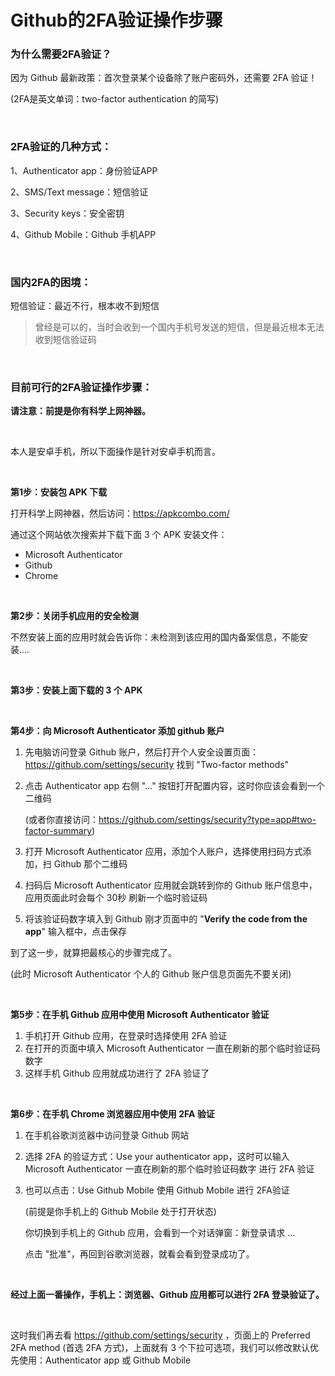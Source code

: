 # Github的2FA验证操作步骤



### 为什么需要2FA验证？

因为 Github 最新政策：首次登录某个设备除了账户密码外，还需要 2FA 验证！

(2FA是英文单词：two-factor authentication 的简写)



<br>

### 2FA验证的几种方式：

1、Authenticator app：身份验证APP

2、SMS/Text message：短信验证

3、Security keys：安全密钥

4、Github Mobile：Github 手机APP



<br>

### 国内2FA的困境：

短信验证：最近不行，根本收不到短信

> 曾经是可以的，当时会收到一个国内手机号发送的短信，但是最近根本无法收到短信验证码



<br>

### 目前可行的2FA验证操作步骤：

**请注意：前提是你有科学上网神器。**



<br>

本人是安卓手机，所以下面操作是针对安卓手机而言。



<br>

**第1步：安装包 APK 下载**

打开科学上网神器，然后访问：https://apkcombo.com/

通过这个网站依次搜索并下载下面 3 个 APK 安装文件：

* Microsoft Authenticator
* Github
* Chrome



<br>

**第2步：关闭手机应用的安全检测**

不然安装上面的应用时就会告诉你：未检测到该应用的国内备案信息，不能安装....



<br>

**第3步：安装上面下载的 3 个 APK**



<br>

**第4步：向 Microsoft Authenticator 添加 github 账户**

1. 先电脑访问登录 Github 账户，然后打开个人安全设置页面：https://github.com/settings/security 找到 "Two-factor methods"

2. 点击 Authenticator app 右侧 "..." 按钮打开配置内容，这时你应该会看到一个二维码

   (或者你直接访问：https://github.com/settings/security?type=app#two-factor-summary)

3. 打开 Microsoft Authenticator 应用，添加个人账户，选择使用扫码方式添加，扫 Github 那个二维码

4. 扫码后 Microsoft Authenticator 应用就会跳转到你的 Github 账户信息中，应用页面此时会每个 30秒 刷新一个临时验证码

5. 将该验证码数字填入到 Github 刚才页面中的 "**Verify the code from the app**" 输入框中，点击保存

到了这一步，就算把最核心的步骤完成了。

(此时 Microsoft Authenticator 个人的 Github 账户信息页面先不要关闭)



<br>

**第5步：在手机 Github 应用中使用 Microsoft Authenticator 验证**

1. 手机打开 Github 应用，在登录时选择使用 2FA 验证
2. 在打开的页面中填入 Microsoft Authenticator 一直在刷新的那个临时验证码数字
3. 这样手机 Github 应用就成功进行了 2FA 验证了



<br>

**第6步：在手机 Chrome 浏览器应用中使用 2FA 验证**

1. 在手机谷歌浏览器中访问登录 Github 网站

2. 选择 2FA 的验证方式：Use your authenticator app，这时可以输入 Microsoft Authenticator 一直在刷新的那个临时验证码数字 进行 2FA 验证

3. 也可以点击：Use Github Mobile 使用 Github Mobile 进行 2FA验证

   (前提是你手机上的 Github Mobile 处于打开状态)

   你切换到手机上的 Github 应用，会看到一个对话弹窗：新登录请求 ...

   点击 "批准"，再回到谷歌浏览器，就看会看到登录成功了。



<br>

**经过上面一番操作，手机上：浏览器、Github 应用都可以进行 2FA 登录验证了。**



<br>

这时我们再去看 https://github.com/settings/security ，页面上的 Preferred 2FA method (首选 2FA 方式)，上面就有 3 个下拉可选项，我们可以修改默认优先使用：Authenticator app 或 Github Mobile


